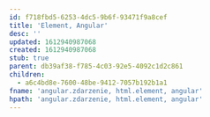 ```yaml
---
id: f718fbd5-6253-4dc5-9b6f-93471f9a8cef
title: 'Element, Angular'
desc: ''
updated: 1612940987068
created: 1612940987068
stub: true
parent: db39af38-f785-4c03-92e5-4092c1d2c861
children:
  - a6c4bd8e-7600-48be-9412-7057b192b1a1
fname: 'angular.zdarzenie, html.element, angular'
hpath: 'angular.zdarzenie, html.element, angular'
---
```



